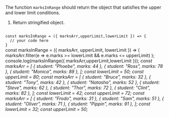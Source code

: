 The function `marksInRange` should return the object that satisfies the upper and lower limit conditions.

1. Return stringified object.

<codeblock language="javascript" type="exercise" testMode="multipleInput">
<code>
const marksInRange = ({ marksArr,upperLimit,lowerLimit }) => {
  // your code here
}
</code>

<solution>
const marksInRange = ({ marksArr, upperLimit, lowerLimit }) =>
  (
    marksArr.filter(e => e.marks >= lowerLimit && e.marks <= upperLimit)
  );
</solution>

<testcases>
<caller>
console.log(marksInRange({ marksArr,upperLimit,lowerLimit }));
</caller>
<testcase>
<i>
const marksArr = [
  { student: "Phoebe", marks: 44 },
  { student: "Ross", marks: 78 },
  { student: "Monica", marks: 89 },
];
const lowerLimit = 50;
const upperLimit = 80;
</i>
</testcase>
<testcase>
<i>
const marksArr = [
  { student: "Bruce", marks: 32 },
  { student: "Tony", marks: 42 },
  { student: "Natasha", marks: 52 },
  { student: "Steve", marks: 62 },
  { student: "Thor", marks: 72 },
  { student: "Clint", marks: 82 },
];
const lowerLimit = 42;
const upperLimit = 72;
</i>
</testcase>
<testcase>
<i>
const marksArr = [
  { student: "Frodo", marks: 31 },
  { student: "Sam", marks: 51 },
  { student: "Oliver", marks: 71 },
  { student: "Pippin", marks: 91 },
];
const lowerLimit = 32;
const upperLimit = 50;
</i>
</testcase>
</testcases>
</codeblock>